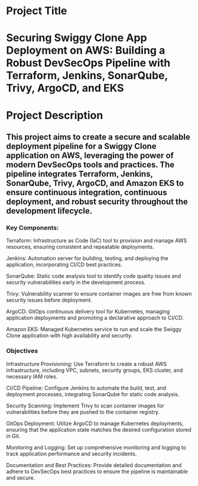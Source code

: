 # Project Title 
<h1>Securing Swiggy Clone App Deployment on AWS: Building a Robust DevSecOps Pipeline with Terraform, Jenkins, SonarQube, Trivy, ArgoCD, and EKS</h1>

# Project Description 
<h2>This project aims to create a secure and scalable deployment pipeline for a Swiggy Clone application on AWS, leveraging the power of modern DevSecOps tools and practices. The pipeline integrates Terraform, Jenkins, SonarQube, Trivy, ArgoCD, and Amazon EKS to ensure continuous integration, continuous deployment, and robust security throughout the development lifecycle.</h2>

<h3>Key Components:</h3>

Terraform: Infrastructure as Code (IaC) tool to provision and manage AWS resources, ensuring consistent and repeatable deployments.

Jenkins: Automation server for building, testing, and deploying the application, incorporating CI/CD best practices.

SonarQube: Static code analysis tool to identify code quality issues and security vulnerabilities early in the development process.

Trivy: Vulnerability scanner to ensure container images are free from known security issues before deployment.

ArgoCD: GitOps continuous delivery tool for Kubernetes, managing application deployments and promoting a declarative approach to CI/CD.

Amazon EKS: Managed Kubernetes service to run and scale the Swiggy Clone application with high availability and security.

<h3>Objectives</h3>

Infrastructure Provisioning: Use Terraform to create a robust AWS infrastructure, including VPC, subnets, security groups, EKS cluster, and necessary IAM roles.

CI/CD Pipeline: Configure Jenkins to automate the build, test, and deployment processes, integrating SonarQube for static code analysis.

Security Scanning: Implement Trivy to scan container images for vulnerabilities before they are pushed to the container registry.

GitOps Deployment: Utilize ArgoCD to manage Kubernetes deployments, ensuring that the application state matches the desired configuration stored in Git.

Monitoring and Logging: Set up comprehensive monitoring and logging to track application performance and security incidents.

Documentation and Best Practices: Provide detailed documentation and adhere to DevSecOps best practices to ensure the pipeline is maintainable and secure.
